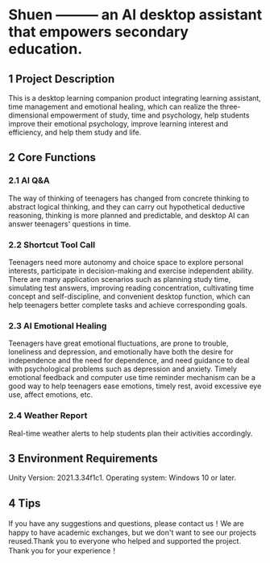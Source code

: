 # Shuen ——— an AI desktop assistant that empowers secondary education.

## 1 Project Description
This is a desktop learning companion product integrating learning assistant, time management and emotional healing, which can realize the three-dimensional empowerment of study, time and psychology, help students improve their emotional psychology, improve learning interest and efficiency, and help them study and life.

## 2 Core Functions
### 2.1 AI Q&A
The way of thinking of teenagers has changed from concrete thinking to abstract logical thinking, and they can carry out hypothetical deductive reasoning, thinking is more planned and predictable, and desktop AI can answer teenagers' questions in time.
### 2.2 Shortcut Tool Call
Teenagers need more autonomy and choice space to explore personal interests, participate in decision-making and exercise independent ability. There are many application scenarios such as planning study time, simulating test answers, improving reading concentration, cultivating time concept and self-discipline, and convenient desktop function, which can help teenagers better complete tasks and achieve corresponding goals.
### 2.3 AI Emotional Healing
Teenagers have great emotional fluctuations, are prone to trouble, loneliness and depression, and emotionally have both the desire for independence and the need for dependence, and need guidance to deal with psychological problems such as depression and anxiety. Timely emotional feedback and computer use time reminder mechanism can be a good way to help teenagers ease emotions, timely rest, avoid excessive eye use, affect emotions, etc.
### 2.4 Weather Report
Real-time weather alerts to help students plan their activities accordingly.

## 3 Environment Requirements
Unity Version: 2021.3.34f1c1.
Operating system: Windows 10 or later.

## 4 Tips
If you have any suggestions and questions, please contact us！We are happy to have academic exchanges, but we don't want to see our projects reused.Thank you to everyone who helped and supported the project. Thank you for your experience！
